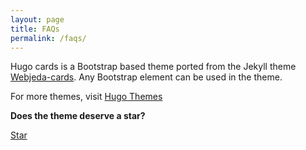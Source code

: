 ```yaml
---
layout: page
title: FAQs
permalink: /faqs/
---
```


Hugo cards is a Bootstrap based theme ported from the Jekyll theme [Webjeda-cards](https://webjeda.com/cards/). Any Bootstrap element can be used in the theme.

For more themes, visit [Hugo Themes](https://themes.gohugo.io/)

**Does the theme deserve a star?**

<!-- Place this tag where you want the button to render. -->
<a class="github-button" href="https://github.com/bul-ikana/hugo-cards" data-icon="octicon-star" data-size="large" data-show-count="true" aria-label="Star bul-ikana/hugo-cards on GitHub">Star</a>
<!-- Place this tag in your head or just before your close body tag. -->
<script async defer src="https://buttons.github.io/buttons.js"></script>
